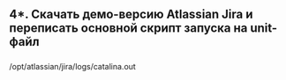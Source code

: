 4*. Скачать демо-версию Atlassian Jira и переписать основной скрипт запуска на unit-файл 
---------------------------------------
#####

/opt/atlassian/jira/logs/catalina.out


